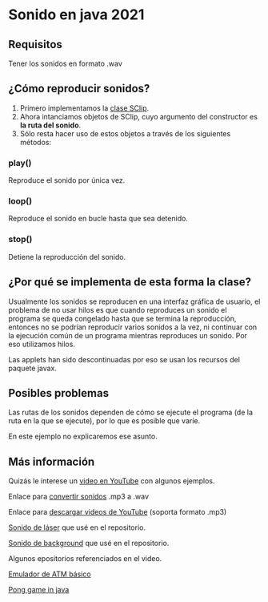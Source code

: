 <h1>Sonido en java 2021</h1>

<h2>Requisitos</h2>

<p>Tener los sonidos en formato .wav</p>

<h2>¿Cómo reproducir sonidos?</h2>

<ol>
  <li>Primero implementamos la <a href="https://github.com/JeanCarlosSC/sonido-en-java-2021/blob/main/src/SClip.java">clase SClip</a>.</li>

  <li>Ahora intanciamos objetos de SClip, cuyo argumento del constructor es <b>la ruta del sonido</b>.</li>

  <li>Sólo resta hacer uso de estos objetos a través de los siguientes métodos:</li>
</ol>

<h3>play()</h3>

<p>Reproduce el sonido por única vez.</p>

<h3>loop()</h3>

<p>Reproduce el sonido en bucle hasta que sea detenido.</p>

<h3>stop()</h3>

<p>Detiene la reproducción del sonido.</p>

<h2>¿Por qué se implementa de esta forma la clase?</h2>

<p>Usualmente los sonidos se reproducen en una interfaz gráfica de usuario, el problema de no usar hilos es que cuando reproduces un sonido el programa se queda congelado hasta que se termina la reproducción, entonces no se podrían reproducir varios sonidos a la vez, ni continuar con la ejecución común de un programa mientras reproduces un sonido. Por eso utilizamos hilos.</p>

<p>Las applets han sido descontinuadas por eso se usan los recursos del paquete javax.</p>

<h2>Posibles problemas</h2>

<p>Las rutas de los sonidos dependen de cómo se ejecute el programa (de la ruta en la que se ejecute), por lo que es posible que varíe.</p>

<p>En este ejemplo no explicaremos ese asunto.</p>

<h2>Más información</h2>

<p>Quizás le interese un <a href="">video en YouTube</a> con algunos ejemplos.</p>

<p>Enlace para <a href="https://cloudconvert.com/mp3-to-wav">convertir sonidos</a> .mp3 a .wav</p>

<p>Enlace para <a href="https://notube.net/es/convert">descargar videos de YouTube</a> (soporta formato .mp3)</p>

<p><a href="https://www.youtube.com/watch?v=YYwjq5v-ALA">Sonido de láser</a> que usé en el repositorio.</p>

<p><a href="https://www.youtube.com/watch?v=GEo1zya7FyA">Sonido de background</a> que usé en el repositorio.</p>

<p>Algunos epositorios referenciados en el video.</p>

<a href="">Emulador de ATM básico</a>

<a href="">Pong game in java</a>
